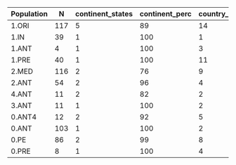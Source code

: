 | Population | N   | continent_states | continent_perc | country_states | country_perc | province_states | province_perc |
| ---------- | --- | ---------------- | -------------- | -------------- | ------------ | --------------- | ------------- |
| 1.ORI      | 117 | 5                | 89             | 14             | 85           | 27              | 58            |
| 1.IN       | 39  | 1                | 100            | 1              | 100          | 5               | 87            |
| 1.ANT      | 4   | 1                | 100            | 3              | 50           | 2               | 75            |
| 1.PRE      | 40  | 1                | 100            | 11             | 55           | 17              | 55            |
| 2.MED      | 116 | 2                | 76             | 9              | 60           | 39              | 36            |
| 2.ANT      | 54  | 2                | 96             | 4              | 91           | 10              | 87            |
| 4.ANT      | 11  | 2                | 82             | 2              | 82           | 3               | 82            |
| 3.ANT      | 11  | 1                | 100            | 2              | 100          | 7               | 45            |
| 0.ANT4     | 12  | 2                | 92             | 5              | 83           | 5               | 83            |
| 0.ANT      | 103 | 1                | 100            | 2              | 97           | 5               | 95            |
| 0.PE       | 86  | 2                | 99             | 8              | 90           | 21              | 73            |
| 0.PRE      | 8   | 1                | 100            | 4              | 38           | 6               | 38            |